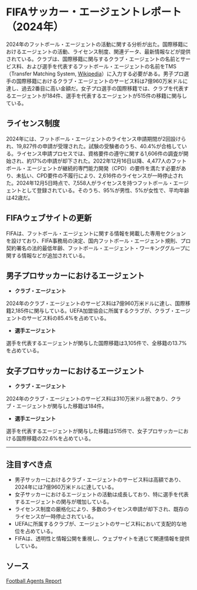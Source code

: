 # FIFAサッカー・エージェントレポート（2024年）

2024年のフットボール・エージェントの活動に関する分析が出た。国際移籍におけるエージェントの活動、ライセンス制度、関連データ、最新情報などが提供されている。クラブは、国際移籍に関与するクラブ・エージェントの名前とサービス料、および選手を代表するフットボール・エージェントの名前をTMS（Transfer Matching System, [Wikipedia](https://ja.wikipedia.org/wiki/FIFA%E7%A7%BB%E7%B1%8D%E3%83%9E%E3%83%83%E3%83%81%E3%83%B3%E3%82%B0%E3%82%B7%E3%82%B9%E3%83%86%E3%83%A0)）に入力する必要がある。男子プロ選手の国際移籍におけるクラブ・エージェントのサービス料は7億960万米ドルに達し、過去2番目に高い金額だ。女子プロ選手の国際移籍では、クラブを代表するエージェントが184件、選手を代表するエージェントが515件の移籍に関与している。

## ライセンス制度

2024年には、フットボール・エージェントのライセンス申請期間が2回設けられ、19,827件の申請が受理された。試験の受験者のうち、40.4%が合格している。ライセンス申請プロセスでは、資格要件の遵守に関する1,606件の調査が開始され、約17%の申請が却下された。2022年12月16日以降、4,477人のフットボール・エージェントが継続的専門能力開発（CPD）の要件を満たす必要があり、未払い、CPD要件の不履行により、2,616件のライセンスが一時停止された。2024年12月5日時点で、7,558人がライセンスを持つフットボール・エージェントとして登録されている。そのうち、95%が男性、5%が女性で、平均年齢は42歳だ。

## FIFAウェブサイトの更新

FIFAは、フットボール・エージェントに関する情報を掲載した専用セクションを設けており、FIFA事務局の決定、国内フットボール・エージェント規則、プロ契約署名の法的最低年齢、フットボール・エージェント・ワーキンググループに関する情報などが追加されている。

## 男子プロサッカーにおけるエージェント

* **クラブ・エージェント**

2024年のクラブ・エージェントのサービス料は7億960万米ドルに達し、国際移籍2,185件に関与している。UEFA加盟協会に所属するクラブが、クラブ・エージェントのサービス料の85.4%を占めている。

* **選手エージェント**

選手を代表するエージェントが関与した国際移籍は3,105件で、全移籍の13.7%を占めている。

## 女子プロサッカーにおけるエージェント

* **クラブ・エージェント**

2024年のクラブ・エージェントのサービス料は310万米ドル弱であり、クラブ・エージェントが関与した移籍は184件。

* **選手エージェント**

選手を代表するエージェントが関与した移籍は515件で、女子プロサッカーにおける国際移籍の22.6%を占めている。



---

## 注目すべき点

* 男子サッカーにおけるクラブ・エージェントのサービス料は高額であり、2024年には7億960万米ドルに達している。
* 女子サッカーにおけるエージェントの活動は成長しており、特に選手を代表するエージェントの関与が増加している。
* ライセンス制度の厳格化により、多数のライセンス申請が却下され、既存のライセンスが一時停止されている。
* UEFAに所属するクラブが、エージェントのサービス料において支配的な地位を占めている。
* FIFAは、透明性と情報公開を重視し、ウェブサイトを通じて関連情報を提供している。


## ソース
[Football Agents Report](https://digitalhub.fifa.com/m/13f391e61065a845/original/Football-Agents-Report-2024.pdf)